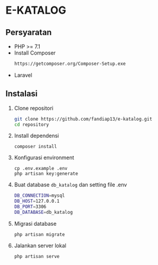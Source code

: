 # E-KATALOG

## Persyaratan

-   PHP >= 7.1
-   Install Composer
      ```bash
      https://getcomposer.org/Composer-Setup.exe
      ```
-   Laravel

## Instalasi

1. Clone repositori

    ```bash
    git clone https://github.com/fandiap13/e-katalog.git
    cd repository
    ```

2. Install dependensi
    ```
    composer install
    ```
3. Konfigurasi environment
    ```
    cp .env.example .env
    php artisan key:generate
    ```
4. Buat database `db_katalog` dan setting file .env
   ```bash
   DB_CONNECTION=mysql
   DB_HOST=127.0.0.1
   DB_PORT=3306
   DB_DATABASE=db_katalog
   ```
6. Migrasi database
    ```
    php artisan migrate
    ```
7. Jalankan server lokal

    ```
    php artisan serve
    ```
